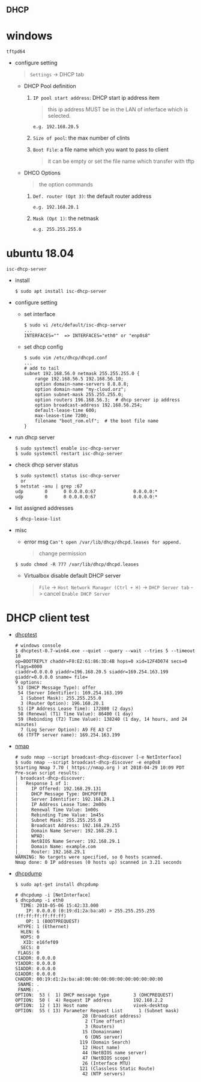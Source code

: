 DHCP
---

# windows

    tftpd64

+ configure setting
    > `Settings` -> DHCP tab

    - DHCP Pool definition

        1. `IP pool start address`: DHCP start ip address item
            > this ip address MUST be in the LAN of inferface which is selected.

            ```
            e.g. 192.168.20.5
            ```

        1. `Size of pool`: the max number of clints

        1. `Boot File`: a file name which you want to pass to client
            > it can be empty or set the file name which transfer with tftp

    - DHCO Options
        > the option commands

        1. `Def. router (Opt 3)`: the default router address

            ```
            e.g. 192.168.20.1
            ```

        1. `Mask (Opt 1)`: the netmask

            ```
            e.g. 255.255.255.0
            ```

# ubuntu 18.04

    isc-dhcp-server

+ install

    ```
    $ sudo apt install isc-dhcp-server
    ```

+ configure setting

    - set interface

        ```
        $ sudo vi /etc/default/isc-dhcp-server
        ...
        INTERFACES=""  => INTERFACES="eth0" or "enp0s8"
        ```

    - set dhcp config
        ```
        $ sudo vim /etc/dhcp/dhcpd.conf
        ...
        # add to tail
        subnet 192.168.56.0 netmask 255.255.255.0 {
            range 192.168.56.5 192.168.56.10;
            option domain-name-servers 8.8.8.8;
            option domain-name "my-cloud.orz";
            option subnet-mask 255.255.255.0;
            option routers 196.168.56.3;  # dhcp server ip address
            option broadcast-address 192.168.56.254;
            default-lease-time 600;
            max-lease-time 7200;
            filename "boot_rom.elf";  # the boot file name
        }
        ```

+ run dhcp server

    ```
    $ sudo systemctl enable isc-dhcp-server
    $ sudo systemctl restart isc-dhcp-server
    ```

+ check dhcp server status

    ```
    $ sudo systemctl status isc-dhcp-server
      or
    $ netstat -anu | grep :67
    udp        0      0 0.0.0.0:67              0.0.0.0:*
    udp        0      0 0.0.0.0:67              0.0.0.0:*
    ```

+ list assigned addresses

    ```
    $ dhcp-lease-list
    ```

+ misc

    - error msg `Can't open /var/lib/dhcp/dhcpd.leases for append.`
        > change permission

    ```
    $ sudo chmod -R 777 /var/lib/dhcp/dhcpd.leases
    ```

    - Virtualbox disable default DHCP server
        > `File` -> `Host Network Manager (Ctrl + H)` -> `DHCP Server tab` -> cancel `Enable DHCP Server`


# DHCP client test

+ [dhcptest](https://github.com/CyberShadow/dhcptest)

    ```
    # windows console
    $ dhcptest-0.7-win64.exe --quiet --query --wait --tries 5 --timeout 10
    op=BOOTREPLY chaddr=F0:E2:61:86:3D:4B hops=0 xid=12F4D074 secs=0 flags=8000
    ciaddr=0.0.0.0 yiaddr=196.168.20.5 siaddr=169.254.163.199 giaddr=0.0.0.0 sname= file=
    9 options:
     53 (DHCP Message Type): offer
     54 (Server Identifier): 169.254.163.199
      1 (Subnet Mask): 255.255.255.0
      3 (Router Option): 196.168.20.1
     51 (IP Address Lease Time): 172800 (2 days)
     58 (Renewal (T1) Time Value): 86400 (1 day)
     59 (Rebinding (T2) Time Value): 138240 (1 day, 14 hours, and 24 minutes)
      7 (Log Server Option): A9 FE A3 C7
     66 (TFTP server name): 169.254.163.199
    ```

+ [nmap](https://nmap.org/download.html)

    ```
    # sudo nmap --script broadcast-dhcp-discover [-e NetInterface]
    $ sudo nmap --script broadcast-dhcp-discover -e enp0s8
    Starting Nmap 7.70 ( https://nmap.org ) at 2018-04-29 10:09 PDT
    Pre-scan script results:
    | broadcast-dhcp-discover:
    |   Response 1 of 1:
    |     IP Offered: 192.168.29.131
    |     DHCP Message Type: DHCPOFFER
    |     Server Identifier: 192.168.29.1
    |     IP Address Lease Time: 2m00s
    |     Renewal Time Value: 1m00s
    |     Rebinding Time Value: 1m45s
    |     Subnet Mask: 255.255.255.0
    |     Broadcast Address: 192.168.29.255
    |     Domain Name Server: 192.168.29.1
    |     WPAD:
    |     NetBIOS Name Server: 192.168.29.1
    |     Domain Name: example.com
    |_    Router: 192.168.29.1
    WARNING: No targets were specified, so 0 hosts scanned.
    Nmap done: 0 IP addresses (0 hosts up) scanned in 3.21 seconds
    ```

+ [dhcpdump](https://linux.die.net/man/1/dhcpdump)

    ```
    $ sudo apt-get install dhcpdump

    # dhcpdump -i [NetInterface]
    $ dhcpdump -i eth0
      TIME: 2010-05-06 15:42:33.000
        IP: 0.0.0.0 (0:19:d1:2a:ba:a8) > 255.255.255.255 (ff:ff:ff:ff:ff:ff)
        OP: 1 (BOOTPREQUEST)
     HTYPE: 1 (Ethernet)
      HLEN: 6
      HOPS: 0
       XID: e16fef09
      SECS: 0
     FLAGS: 0
    CIADDR: 0.0.0.0
    YIADDR: 0.0.0.0
    SIADDR: 0.0.0.0
    GIADDR: 0.0.0.0
    CHADDR: 00:19:d1:2a:ba:a8:00:00:00:00:00:00:00:00:00:00
     SNAME: .
     FNAME: .
    OPTION:  53 (  1) DHCP message type         3 (DHCPREQUEST)
    OPTION:  50 (  4) Request IP address        192.168.2.2
    OPTION:  12 ( 13) Host name                 vivek-desktop
    OPTION:  55 ( 13) Parameter Request List      1 (Subnet mask)
                             28 (Broadcast address)
                              2 (Time offset)
                              3 (Routers)
                             15 (Domainname)
                              6 (DNS server)
                            119 (Domain Search)
                             12 (Host name)
                             44 (NetBIOS name server)
                             47 (NetBIOS scope)
                             26 (Interface MTU)
                            121 (Classless Static Route)
                             42 (NTP servers)
    ```


